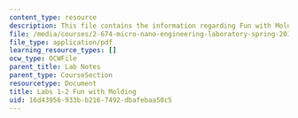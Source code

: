 ```yaml
---
content_type: resource
description: This file contains the information regarding Fun with Molding.
file: /media/courses/2-674-micro-nano-engineering-laboratory-spring-2016/16d43956933bb2167492dbafebaa50c5_MIT2_674S16_LabNote1_2.pdf
file_type: application/pdf
learning_resource_types: []
ocw_type: OCWFile
parent_title: Lab Notes
parent_type: CourseSection
resourcetype: Document
title: Labs 1-2 Fun with Molding
uid: 16d43956-933b-b216-7492-dbafebaa50c5
---
```

